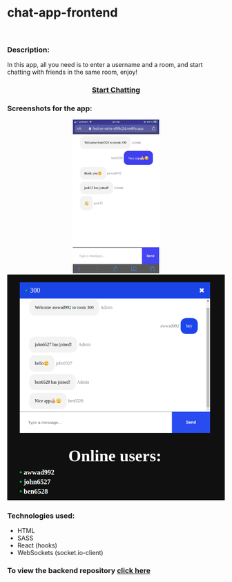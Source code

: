 <h1><b>chat-app-frontend</b></h1><br/>

<h3><b>Description:</b></h3>
<p>
    In this app, all you need is to enter a username and a room, and start chatting with friends in the same room, enjoy!
  </p>

<h3 align="center"><a href="https://festive-saha-d99c2d.netlify.app/">Start Chatting</a></h3>
<h3><b>Screenshots for the app:</b></h3>
<p align="center">
        <img  width="200" src="https://github.com/muhammadawwad9/chat-app-frontend/blob/main/public/images/screenshot2.JPG"/>
    <img src="https://github.com/muhammadawwad9/chat-app-frontend/blob/main/public/images/screenshot1.png"/>
</p>


  
  <h3><b>Technologies used:</b></h3>
  
  * HTML
  * SASS
  * React (hooks)
  * WebSockets (socket.io-client)

<h3><b>To view the backend repository </b><a href="https://github.com/muhammadawwad9/chat-app-backend">click here</a></h3>
